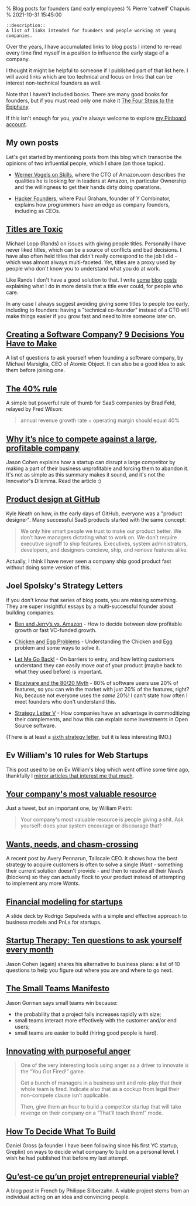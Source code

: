 % Blog posts for founders (and early employees)
% Pierre 'catwell' Chapuis
% 2021-10-31 15:45:00

    ::description::
    A list of links intended for founders and people working at young companies.

Over the years, I have accumulated links to blog posts I intend to re-read every time find myself in a position to influence the early stage of a company.

I thought it might be helpful to someone if I published part of that list here. I will avoid links which are too technical and focus on links that can be interest non-technical founders as well.

Note that I haven't included books. There are many good books for founders, but if you must read only one make it [The Four Steps to the Epiphany](https://www.amazon.com/Four-Steps-Epiphany-Steve-Blank/dp/0989200507).

If this isn't enough for you, you're always welcome to explore [my Pinboard account](https://pinboard.in/u:catwell/).

## My own posts

Let's get started by mentioning posts from this blog which transcribe the opinions of two influential people, which I share (on those topics).

- [Werner Vogels on Skills](https://blog.separateconcerns.com/2013-03-24-vogels-skills.html), where the CTO of Amazon.com describes the qualities he is looking for in leaders at Amazon, in particular Ownership and the willingness to get their hands dirty doing operations.

- [Hacker Founders](https://blog.separateconcerns.com/2014-05-28-hacker-founders.html), where Paul Graham, founder of Y Combinator, explains how programmers have an edge as company founders, including as CEOs.

## [Titles are Toxic](https://randsinrepose.com/archives/titles-are-toxic/)

Michael Lopp (Rands) on issues with giving people titles. Personally I have never liked titles, which can be a source of conflicts and bad decisions. I have also often held titles that didn't really correspond to the job I did - which was almost always multi-faceted. Yet, titles are a proxy used by people who don't know you to understand what you do at work.

Like Rands I don't have a good solution to that. I write [some](https://blog.separateconcerns.com/2013-06-20-three-years-proprietary-projects.html) [blog](https://blog.separateconcerns.com/2018-01-06-four-years.html) [posts](https://blog.separateconcerns.com/2021-05-01-inch.html) explaining what I do in more details that a title ever could, for people who care.

In any case I always suggest avoiding giving some titles to people too early, including to founders: having a "technical co-founder" instead of a CTO will make things easier if you grow fast and need to hire someone later on.

## [Creating a Software Company? 9 Decisions You Have to Make](https://spin.atomicobject.com/2014/06/02/software-company-decisions/)

A list of questions to ask yourself when founding a software company, by Michael Marsiglia, CEO of Atomic Object. It can also be a good idea to ask them before joining one.

## [The 40% rule](https://avc.com/2015/02/the-40-rule/)

A simple but powerful rule of thumb for SaaS companies by Brad Feld, relayed by Fred Wilson:

> annual revenue growth rate + operating margin should equal 40%

## [Why it’s nice to compete against a large, profitable company](https://blog.asmartbear.com/compete-on-profit.html)

Jason Cohen explains how a startup can disrupt a large competitor by making a part of their business unprofitable and forcing them to abandon it. It's not as simple as this summary makes it sound, and it's not the Innovator's Dilemma. Read the article :)

## [Product design at GitHub](https://warpspire.com/posts/product-design)

Kyle Neath on how, in the early days of GitHub, everyone was a "product designer". Many successful SaaS products started with the same concept:

> We only hire smart people we trust to make our product better. We don’t have managers dictating what to work on. We don’t require executive signoff to ship features. Executives, system administrators, developers, and designers concieve, ship, and remove features alike.

Actually, I think I have never seen a company ship good product fast without doing some version of this.

## Joel Spolsky's Strategy Letters

If you don't know that series of blog posts, you are missing something. They are super insightful essays by a multi-successful founder about building companies.

- [Ben and Jerry’s vs. Amazon](https://www.joelonsoftware.com/2000/05/12/strategy-letter-i-ben-and-jerrys-vs-amazon/) - How to decide between slow profitable growth or fast VC-funded growth.

- [Chicken and Egg Problems](https://www.joelonsoftware.com/2000/05/24/strategy-letter-ii-chicken-and-egg-problems/) - Understanding the Chicken and Egg problem and some ways to solve it.

- [Let Me Go Back!](https://www.joelonsoftware.com/2000/06/03/strategy-letter-iii-let-me-go-back/) - On barriers to entry, and how letting customers understand they can easily move *out* of your product (maybe back to what they used before) is important.

- [Bloatware and the 80/20 Myth](https://www.joelonsoftware.com/2001/03/23/strategy-letter-iv-bloatware-and-the-8020-myth/) - 80% of software users use 20% of features, so you can win the market with just 20% of the features, right? No, because not everyone uses the *same* 20%! I can't state how often I meet founders who don't understand this.

- [Strategy Letter V](https://www.joelonsoftware.com/2002/06/12/strategy-letter-v/) - How companies have an advantage in commoditizing their complements, and how this can explain some investments in Open Source software.

(There is at least a [sixth strategy letter](https://www.joelonsoftware.com/2007/09/18/strategy-letter-vi/), but it is less interesting IMO.)

## Ev William's 10 rules for Web Startups

This post used to be on Ev William's blog which went offline some time ago, thankfully I [mirror articles that interest me that much](http://files.catwell.info/misc/mirror/evan-williams-10-rules-startups.txt).

## [Your company's most valuable resource](https://twitter.com/williampietri/status/732602463082188801)

Just a tweet, but an important one, by William Pietri:

> Your company's most valuable resource is people giving a shit. Ask yourself: does your system encourage or discourage that?

## [Wants, needs, and chasm-crossing](https://apenwarr.ca/log/20211024)

A recent post by Avery Pennarun, Tailscale CEO. It shows how the best strategy to acquire customers is often to solve a single *Want* - something their current solution doesn't provide - and then to resolve all their *Needs* (blockers) so they can actually flock to your product instead of attempting to implement any more *Wants*.

## [Financial modeling for startups](https://www.slideshare.net/rodrigo1971/financial-modeling-for-startups)

A slide deck by Rodrigo Sepulveda with a simple and effective approach to business models and PnLs for startups.


## [Startup Therapy: Ten questions to ask yourself every month](https://blog.asmartbear.com/startup-business-plan.html)

Jason Cohen (again) shares his alternative to business plans: a list of 10 questions to help you figure out where you are and where to go next.

## [The Small Teams Manifesto](http://codemanship.co.uk/parlezuml/blog/?postid=1322)

Jason Gorman says small teams win because:

- the probability that a project fails increases rapidly with size;
- small teams interact more effectively with the customer and/or end users;
- small teams are easier to build (hiring good people is hard).

## [Innovating with purposeful anger](https://www.icopilots.com/innovation-mindset/innovating-purposeful-anger-12965)

> One of the very interesting tools using anger as a driver to innovate is the “You Got Fired!” game.
>
> Get a bunch of managers in a business unit and role-play that their whole team is fired. Indicate also that as a cockup from legal their non-compete clause isn’t applicable.
>
> Then, give them an hour to build a competitor startup that will take revenge on their company on a “That’ll teach them!” mode.

## [How To Decide What To Build](https://dcgross.com/decide-what-to-build/)

Daniel Gross (a founder I have been following since his first YC startup, Greplin) on ways to decide what company to build on a personal level. I wish he had published that before my last attempt.

## [Qu’est-ce qu’un projet entrepreneurial viable?](https://philippesilberzahn.com/2011/10/03/projet-entrepreneurial-viable/)

A blog post in French by Philippe Silberzahn. A viable project stems from an individual acting on an idea and convincing people.

